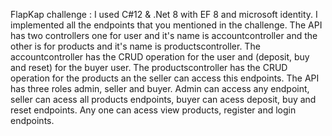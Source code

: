 FlapKap challenge :
I used C#12 & .Net 8 with EF 8 and microsoft identity.
I implemented all the endpoints that you mentioned in the challenge.
The API has two controllers one for user and it's name is accountcontroller and the other is for products and it's name is productscontroller.
The accountcontroller has the CRUD operation for the user and (deposit, buy and reset) for the buyer user.
The productscontroller has the CRUD operation for the products an the seller can access this endpoints.
The API has three roles admin, seller and buyer.
Admin can access any endpoint, seller can acess all products endpoints, buyer can acess deposit, buy and reset endpoints.
Any one can acess view products, register and login endpoints.
